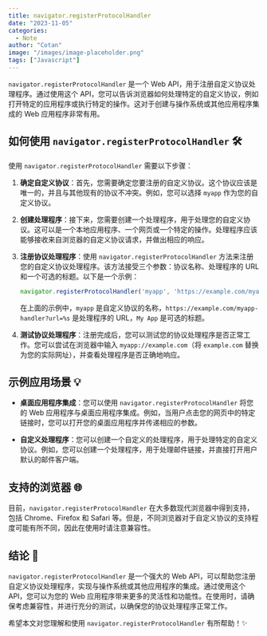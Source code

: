 ```yaml
---
title: navigator.registerProtocolHandler
date: "2023-11-05"
categories:
  - Note 
author: "Cotan"
image: "/images/image-placeholder.png"
tags: ["Javascript"]
---
```



`navigator.registerProtocolHandler` 是一个 Web API，用于注册自定义协议处理程序。通过使用这个 API，您可以告诉浏览器如何处理特定的自定义协议，例如打开特定的应用程序或执行特定的操作。这对于创建与操作系统或其他应用程序集成的 Web 应用程序非常有用。

## 如何使用 `navigator.registerProtocolHandler` :hammer_and_wrench:

使用 `navigator.registerProtocolHandler` 需要以下步骤：

1. **确定自定义协议**：首先，您需要确定您要注册的自定义协议。这个协议应该是唯一的，并且与其他现有的协议不冲突。例如，您可以选择 `myapp` 作为您的自定义协议。

2. **创建处理程序**：接下来，您需要创建一个处理程序，用于处理您的自定义协议。这可以是一个本地应用程序、一个网页或一个特定的操作。处理程序应该能够接收来自浏览器的自定义协议请求，并做出相应的响应。

3. **注册协议处理程序**：使用 `navigator.registerProtocolHandler` 方法来注册您的自定义协议处理程序。该方法接受三个参数：协议名称、处理程序的 URL 和一个可选的标题。以下是一个示例：

   ```javascript
   navigator.registerProtocolHandler('myapp', 'https://example.com/myapp-handler?url=%s', 'My App');
   ```

   在上面的示例中，`myapp` 是自定义协议的名称，`https://example.com/myapp-handler?url=%s` 是处理程序的 URL，`My App` 是可选的标题。

4. **测试协议处理程序**：注册完成后，您可以测试您的协议处理程序是否正常工作。您可以尝试在浏览器中输入 `myapp://example.com`（将 `example.com` 替换为您的实际网址），并查看处理程序是否正确地响应。

## 示例应用场景 :bulb:

- **桌面应用程序集成**：您可以使用 `navigator.registerProtocolHandler` 将您的 Web 应用程序与桌面应用程序集成。例如，当用户点击您的网页中的特定链接时，您可以打开您的桌面应用程序并传递相应的参数。

- **自定义处理程序**：您可以创建一个自定义的处理程序，用于处理特定的自定义协议。例如，您可以创建一个处理程序，用于处理邮件链接，并直接打开用户默认的邮件客户端。

## 支持的浏览器 :globe_with_meridians:

目前，`navigator.registerProtocolHandler` 在大多数现代浏览器中得到支持，包括 Chrome、Firefox 和 Safari 等。但是，不同浏览器对于自定义协议的支持程度可能有所不同，因此在使用时请注意兼容性。

## 结论 :memo:

`navigator.registerProtocolHandler` 是一个强大的 Web API，可以帮助您注册自定义协议处理程序，实现与操作系统或其他应用程序的集成。通过使用这个 API，您可以为您的 Web 应用程序带来更多的灵活性和功能性。在使用时，请确保考虑兼容性，并进行充分的测试，以确保您的协议处理程序正常工作。

希望本文对您理解和使用 `navigator.registerProtocolHandler` 有所帮助！:sparkles:
